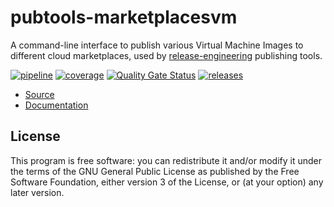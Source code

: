 # pubtools-marketplacesvm

A command-line interface to publish various Virtual Machine Images to different cloud marketplaces,
used by [release-engineering](https://github.com/release-engineering) publishing tools.

[![pipeline](https://gitlab.cee.redhat.com/stratosphere/pubtools-marketplacesvm/badges/main/pipeline.svg)](https://gitlab.cee.redhat.com/stratosphere/pubtools-marketplacesvm/-/pipelines)
[![coverage](https://gitlab.cee.redhat.com/stratosphere/pubtools-marketplacesvm/badges/main/coverage.svg)](https://gitlab.cee.redhat.com/stratosphere/pubtools-marketplacesvm/-/jobs)
[![Quality Gate Status](https://sonarqube.corp.redhat.com/api/project_badges/measure?project=stratosphere-pubtools-marketplacesvm&metric=alert_status&token=dad8e3b3da3d63d7e82e03cccbc7b28512771638)](https://sonarqube.corp.redhat.com/dashboard?id=stratosphere-pubtools-marketplacesvm)
[![releases](https://gitlab.cee.redhat.com/stratosphere/pubtools-marketplacesvm/-/badges/release.svg)](https://gitlab.cee.redhat.com/stratosphere/pubtools-marketplacesvm/-/releases/)

- [Source](https://gitlab.cee.redhat.com/stratosphere/pubtools-marketplacesvm)
- [Documentation](https://stratosphere.pages.redhat.com/pubtools-marketplacesvm)

## License

This program is free software: you can redistribute it and/or modify
it under the terms of the GNU General Public License as published by
the Free Software Foundation, either version 3 of the License, or
(at your option) any later version.
